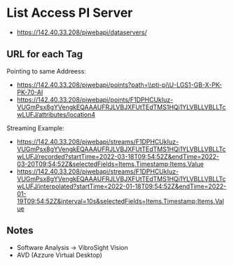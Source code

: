 # List Access PI Server

- https://142.40.33.208/piwebapi/dataservers/

## URL for each Tag

Pointing to same Addreess:

- https://142.40.33.208/piwebapi/points?path=\\pti-pi\U-LGS1-GB-X-PK-PK-70-AI
- https://142.40.33.208/piwebapi/points/F1DPHCUkIuz-VUGmPsx8gYVengkEQAAAUFRJLVBJXFUtTEdTMS1HQi1YLVBLLVBLLTcwLUFJ/attributes/location4

Streaming Example:

- https://142.40.33.208/piwebapi/streams/F1DPHCUkIuz-VUGmPsx8gYVengkEQAAAUFRJLVBJXFUtTEdTMS1HQi1YLVBLLVBLLTcwLUFJ/recorded?startTime=2022-03-18T09:54:52Z&endTime=2022-03-20T09:54:52Z&selectedFields=Items.Timestamp;Items.Value
- https://142.40.33.208/piwebapi/streams/F1DPHCUkIuz-VUGmPsx8gYVengkEQAAAUFRJLVBJXFUtTEdTMS1HQi1YLVBLLVBLLTcwLUFJ/interpolated?startTime=2022-01-18T09:54:52Z&endTime=2022-01-19T09:54:52Z&interval=10s&selectedFields=Items.Timestamp;Items.Value


## Notes

- Software Analysis -> VibroSight Vision
- AVD (Azzure Virtual Desktop)
